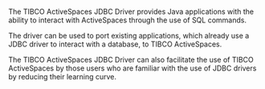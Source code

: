 The TIBCO ActiveSpaces JDBC Driver provides Java applications with the ability to interact with ActiveSpaces through the use of SQL commands.

The driver can be used to port existing applications, which already use a JDBC driver to interact with a database, to TIBCO ActiveSpaces.

The TIBCO ActiveSpaces JDBC Driver can also facilitate the use of TIBCO ActiveSpaces by those users who are familiar with the use of JDBC drivers by reducing their learning curve.